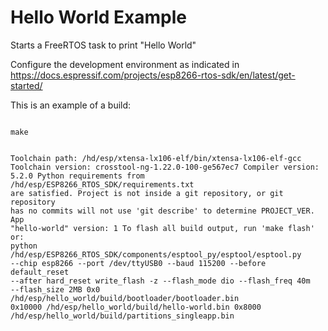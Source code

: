 # Hello World Example

Starts a FreeRTOS task to print "Hello World"

Configure the development environment as indicated in https://docs.espressif.com/projects/esp8266-rtos-sdk/en/latest/get-started/

This is an example of a build:

<code>
make

Toolchain path: /hd/esp/xtensa-lx106-elf/bin/xtensa-lx106-elf-gcc
Toolchain version: crosstool-ng-1.22.0-100-ge567ec7
Compiler version: 5.2.0
Python requirements from /hd/esp/ESP8266_RTOS_SDK/requirements.txt are satisfied.
Project is not inside a git repository, or git repository has no commits
will not use 'git describe' to determine PROJECT_VER.
App "hello-world" version: 1
To flash all build output, run 'make flash' or:
python /hd/esp/ESP8266_RTOS_SDK/components/esptool_py/esptool/esptool.py --chip esp8266 --port /dev/ttyUSB0 --baud 115200 --before default_reset --after hard_reset write_flash -z --flash_mode dio --flash_freq 40m --flash_size 2MB 0x0 /hd/esp/hello_world/build/bootloader/bootloader.bin 0x10000 /hd/esp/hello_world/build/hello-world.bin 0x8000 /hd/esp/hello_world/build/partitions_singleapp.bin
</code>
